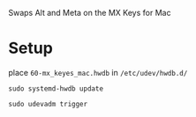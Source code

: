 Swaps Alt and Meta on the MX Keys for Mac

# Setup
place `60-mx_keyes_mac.hwdb` in `/etc/udev/hwdb.d/`

```
sudo systemd-hwdb update

sudo udevadm trigger
```
